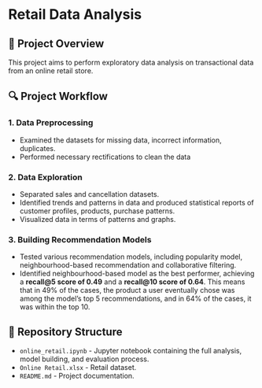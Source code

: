 # Retail Data Analysis

## 📌 Project Overview
This project aims to perform exploratory data analysis on transactional data from an online retail store.

## 🔍 Project Workflow
### 1. Data Preprocessing
- Examined the datasets for missing data, incorrect information, duplicates.
- Performed necessary rectifications to clean the data

### 2. Data Exploration
- Separated sales and cancellation datasets.
- Identified trends and patterns in data and produced statistical reports of customer profiles, products, purchase patterns.
- Visualized data in terms of patterns and graphs.

### 3. Building Recommendation Models
- Tested various recommendation models, including popularity model, neighbourhood-based recommendation and collaborative filtering.
- Identified neighbourhood-based model as the best performer, achieving a **recall@5 score of 0.49** and a **recall@10 score of 0.64**. This means that in 49% of the cases, the product a user eventually chose was among the model’s top 5 recommendations, and in 64% of the cases, it was within the top 10.

## 📂 Repository Structure
- `online_retail.ipynb` - Jupyter notebook containing the full analysis, model building, and evaluation process.
- `Online Retail.xlsx` - Retail dataset.
- `README.md` - Project documentation.